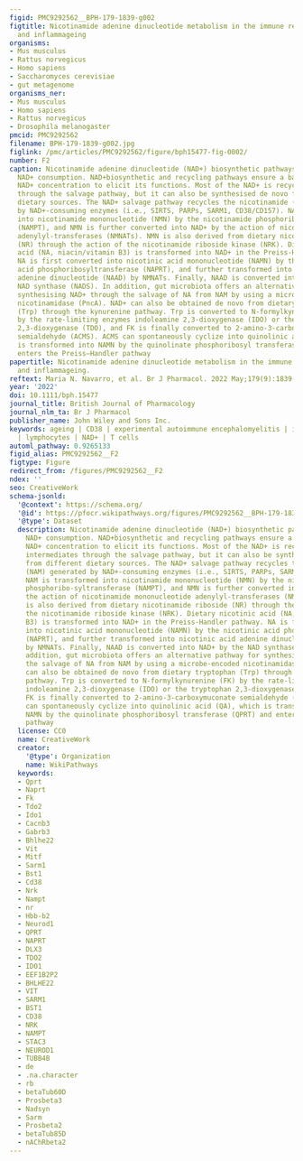 ```yaml
---
figid: PMC9292562__BPH-179-1839-g002
figtitle: Nicotinamide adenine dinucleotide metabolism in the immune response, autoimmunity
  and inflammageing
organisms:
- Mus musculus
- Rattus norvegicus
- Homo sapiens
- Saccharomyces cerevisiae
- gut metagenome
organisms_ner:
- Mus musculus
- Homo sapiens
- Rattus norvegicus
- Drosophila melanogaster
pmcid: PMC9292562
filename: BPH-179-1839-g002.jpg
figlink: /pmc/articles/PMC9292562/figure/bph15477-fig-0002/
number: F2
caption: Nicotinamide adenine dinucleotide (NAD+) biosynthetic pathways counteract
  NAD+ consumption. NAD+biosynthetic and recycling pathways ensure a balanced intracellular
  NAD+ concentration to elicit its functions. Most of the NAD+ is recycled from intermediates
  through the salvage pathway, but it can also be synthesised de novo from different
  dietary sources. The NAD+ salvage pathway recycles the nicotinamide (NAM) generated
  by NAD+‐consuming enzymes (i.e., SIRTS, PARPs, SARM1, CD38/CD157). NAM is transformed
  into nicotinamide mononucleotide (NMN) by the nicotinamide phosphoribo‐syltransferase
  (NAMPT), and NMN is further converted into NAD+ by the action of nicotinamide mononucleotide
  adenylyl‐transferases (NMNATs). NMN is also derived from dietary nicotinamide riboside
  (NR) through the action of the nicotinamide riboside kinase (NRK). Dietary nicotinic
  acid (NA, niacin/vitamin B3) is transformed into NAD+ in the Preiss‐Handler pathway.
  NA is first converted into nicotinic acid mononucleotide (NAMN) by the nicotinic
  acid phosphoribosyltransferase (NAPRT), and further transformed into nicotinic acid
  adenine dinucleotide (NAAD) by NMNATs. Finally, NAAD is converted into NAD+ by the
  NAD synthase (NADS). In addition, gut microbiota offers an alternative pathway for
  synthesising NAD+ through the salvage of NA from NAM by using a microbe‐encoded
  nicotinamidase (PncA). NAD+ can also be obtained de novo from dietary tryptophan
  (Trp) through the kynurenine pathway. Trp is converted to N‐formylkynurenine (FK)
  by the rate‐limiting enzymes indoleamine 2,3‐dioxygenase (IDO) or the tryptophan
  2,3‐dioxygenase (TDO), and FK is finally converted to 2‐amino‐3‐carboxymuconate
  semialdehyde (ACMS). ACMS can spontaneously cyclize into quinolinic acid (QA), which
  is transformed into NAMN by the quinolinate phosphoribosyl transferase (QPRT) and
  enters the Preiss–Handler pathway
papertitle: Nicotinamide adenine dinucleotide metabolism in the immune response, autoimmunity
  and inflammageing.
reftext: Maria N. Navarro, et al. Br J Pharmacol. 2022 May;179(9):1839-1856.
year: '2022'
doi: 10.1111/bph.15477
journal_title: British Journal of Pharmacology
journal_nlm_ta: Br J Pharmacol
publisher_name: John Wiley and Sons Inc.
keywords: ageing | CD38 | experimental autoimmune encephalomyelitis | inflammation
  | lymphocytes | NAD+ | T cells
automl_pathway: 0.9265133
figid_alias: PMC9292562__F2
figtype: Figure
redirect_from: /figures/PMC9292562__F2
ndex: ''
seo: CreativeWork
schema-jsonld:
  '@context': https://schema.org/
  '@id': https://pfocr.wikipathways.org/figures/PMC9292562__BPH-179-1839-g002.html
  '@type': Dataset
  description: Nicotinamide adenine dinucleotide (NAD+) biosynthetic pathways counteract
    NAD+ consumption. NAD+biosynthetic and recycling pathways ensure a balanced intracellular
    NAD+ concentration to elicit its functions. Most of the NAD+ is recycled from
    intermediates through the salvage pathway, but it can also be synthesised de novo
    from different dietary sources. The NAD+ salvage pathway recycles the nicotinamide
    (NAM) generated by NAD+‐consuming enzymes (i.e., SIRTS, PARPs, SARM1, CD38/CD157).
    NAM is transformed into nicotinamide mononucleotide (NMN) by the nicotinamide
    phosphoribo‐syltransferase (NAMPT), and NMN is further converted into NAD+ by
    the action of nicotinamide mononucleotide adenylyl‐transferases (NMNATs). NMN
    is also derived from dietary nicotinamide riboside (NR) through the action of
    the nicotinamide riboside kinase (NRK). Dietary nicotinic acid (NA, niacin/vitamin
    B3) is transformed into NAD+ in the Preiss‐Handler pathway. NA is first converted
    into nicotinic acid mononucleotide (NAMN) by the nicotinic acid phosphoribosyltransferase
    (NAPRT), and further transformed into nicotinic acid adenine dinucleotide (NAAD)
    by NMNATs. Finally, NAAD is converted into NAD+ by the NAD synthase (NADS). In
    addition, gut microbiota offers an alternative pathway for synthesising NAD+ through
    the salvage of NA from NAM by using a microbe‐encoded nicotinamidase (PncA). NAD+
    can also be obtained de novo from dietary tryptophan (Trp) through the kynurenine
    pathway. Trp is converted to N‐formylkynurenine (FK) by the rate‐limiting enzymes
    indoleamine 2,3‐dioxygenase (IDO) or the tryptophan 2,3‐dioxygenase (TDO), and
    FK is finally converted to 2‐amino‐3‐carboxymuconate semialdehyde (ACMS). ACMS
    can spontaneously cyclize into quinolinic acid (QA), which is transformed into
    NAMN by the quinolinate phosphoribosyl transferase (QPRT) and enters the Preiss–Handler
    pathway
  license: CC0
  name: CreativeWork
  creator:
    '@type': Organization
    name: WikiPathways
  keywords:
  - Qprt
  - Naprt
  - Fk
  - Tdo2
  - Ido1
  - Cacnb3
  - Gabrb3
  - Bhlhe22
  - Vit
  - Mitf
  - Sarm1
  - Bst1
  - Cd38
  - Nrk
  - Nampt
  - nr
  - Hbb-b2
  - Neurod1
  - QPRT
  - NAPRT
  - DLX3
  - TDO2
  - IDO1
  - EEF1B2P2
  - BHLHE22
  - VIT
  - SARM1
  - BST1
  - CD38
  - NRK
  - NAMPT
  - STAC3
  - NEUROD1
  - TUBB4B
  - de
  - .na.character
  - rb
  - betaTub60D
  - Prosbeta3
  - Nadsyn
  - Sarm
  - Prosbeta2
  - betaTub85D
  - nAChRbeta2
---
```

